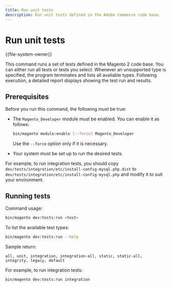 ```yaml
---
title: Run unit tests
description: Run unit tests defined in the Adobe Commerce code base.
---
```


# Run unit tests

{{file-system-owner}}

This command runs a set of tests defined in the Magento 2 code base. You can either run all tests or tests you select. Whenever an unsupported type is specified, the program terminates and lists all available types. Following execution, a detailed report displays showing the test run and results.

## Prerequisites

Before you run this command, the following _must_ be true:

-  The `Magento_Developer` module must be enabled. You can enable it as follows:

   ```bash
   bin/magento module:enable [--force] Magento_Developer
   ```

   Use the `--force` option only if it is necessary.

-  Your system must be set up to run the desired tests.

For example, to run integration tests, you should copy `dev/tests/integration/etc/install-config-mysql.php.dist` to `dev/tests/integration/etc/install-config-mysql.php` and modify it to suit your environment.

## Running tests

Command usage:

```bash
bin/magento dev:tests:run <test>
```

To list the available test types:

```bash
bin/magento dev:tests:run --help
```

Sample return:

```terminal
all, unit, integration, integration-all, static, static-all, integrity, legacy, default
```

For example, to run integration tests:

```bash
bin/magento dev:tests:run integration
```
